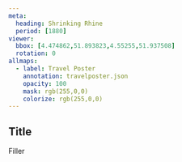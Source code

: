```yaml
---
meta:
  heading: Shrinking Rhine
  period: [1880]
viewer:
  bbox: [4.474862,51.893823,4.55255,51.937508]
  rotation: 0
allmaps:
  - label: Travel Poster
    annotation: travelposter.json
    opacity: 100
    mask: rgb(255,0,0)
    colorize: rgb(255,0,0)
---
```

## Title

Filler
